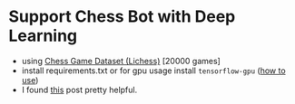 # Support Chess Bot with Deep Learning
- using [Chess Game Dataset (Lichess)](https://www.kaggle.com/datasnaek/chess) [20000 games]
- install requirements.txt or for gpu usage install `tensorflow-gpu` ([how to use](https://stackoverflow.com/questions/51306862/how-do-i-use-tensorflow-gpu))
- I found [this](https://towardsdatascience.com/creating-a-chess-engine-with-deep-learning-b9477ff3ee3d) post pretty helpful.